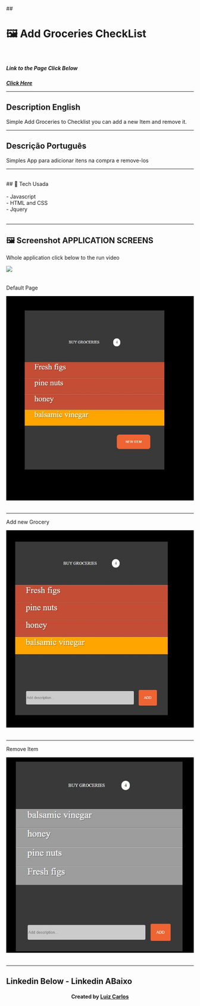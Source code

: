 ﻿﻿## <h1> 🖼 Add Groceries CheckList</h1> <br/>
<h5>Link to the Page Click Below<h5>
<a href="https://lewisc99.github.io/simple-project-buy-groceries-javascript-jquery-css/Index.html" target="_blank">Click Here</a>
<br/>
<hr/>

<h2>Description English</h2>
<p> Simple Add Groceries to Checklist you can add a new Item and remove it.</p>
<hr>
<h2>Descrição Português</h2>
<p> Simples App para adicionar itens na compra e remove-los </p>
<hr>
<br/>
## 🚀 Tech Usada<br/>
<br/>
- Javascript<br/>
- HTML and CSS<br/>
- Jquery<br/>
<br/>
<hr>


## 🖼 Screenshot APPLICATION SCREENS <br/>
<p>Whole application click below to the run video</p><img src="images/gym-corpus.gif">
<br/>
<br/>
<p>Default Page</p><img src="imgs/home.JPG">
<br/>
<br/>
<hr>
<p>Add new Grocery</p><img src="imgs/add.JPG">
<br/>
<br/>
<hr>
<p>Remove Item</p><img src="imgs/remove.JPG">
<br/>
<br/>
<hr>

## Linkedin Below - Linkedin ABaixo

<h4 align="center">
   Created by   <a href="https://www.linkedin.com/in/luiz-carlos-b50693173/" target="_blank"> Luiz Carlos </a>
</h4>

</html>
